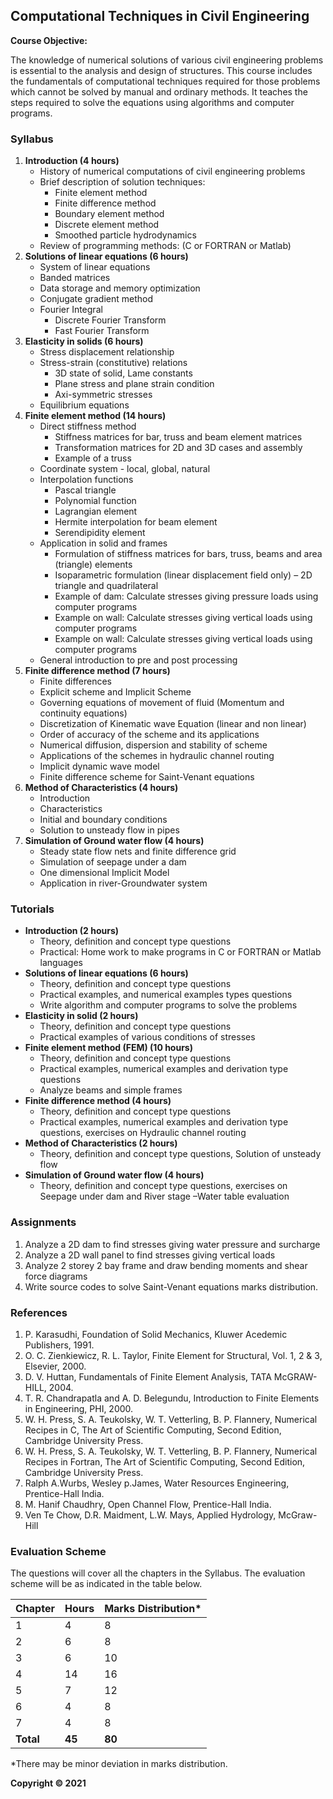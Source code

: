 ## Computational Techniques in Civil Engineering

**Course Objective:**

The knowledge of numerical solutions of various civil engineering problems is essential to the analysis and design of structures. This course includes the fundamentals of computational techniques required for those problems which cannot be solved by manual and ordinary methods. It teaches the steps required to solve the equations using algorithms and computer programs.

### Syllabus

1. **Introduction (4 hours)**
    - History of numerical computations of civil engineering problems
    - Brief description of solution techniques:
        - Finite element method
        - Finite difference method
        - Boundary element method
        - Discrete element method
        - Smoothed particle hydrodynamics
    - Review of programming methods: (C or FORTRAN or Matlab)
2. **Solutions of linear equations (6 hours)**
    - System of linear equations
    - Banded matrices
    - Data storage and memory optimization
    - Conjugate gradient method
    - Fourier Integral
        - Discrete Fourier Transform
        - Fast Fourier Transform
3. **Elasticity in solids (6 hours)**
    - Stress displacement relationship
    - Stress-strain (constitutive) relations
        - 3D state of solid, Lame constants
        - Plane stress and plane strain condition
        - Axi-symmetric stresses
    - Equilibrium equations
4. **Finite element method (14 hours)**
    - Direct stiffness method
        - Stiffness matrices for bar, truss and beam element matrices
        - Transformation matrices for 2D and 3D cases and assembly
        - Example of a truss
    - Coordinate system - local, global, natural
    - Interpolation functions
        - Pascal triangle
        - Polynomial function
        - Lagrangian element
        - Hermite interpolation for beam element
        - Serendipidity element
    - Application in solid and frames
        - Formulation of stiffness matrices for bars, truss, beams and area (triangle) elements
        - Isoparametric formulation (linear displacement field only) – 2D triangle and quadrilateral
        - Example of dam: Calculate stresses giving pressure loads using computer programs
        - Example on wall: Calculate stresses giving vertical loads using computer programs
        - Example on wall: Calculate stresses giving vertical loads using computer programs
    - General introduction to pre and post processing
5. **Finite difference method (7 hours)**
    - Finite differences
    - Explicit scheme and Implicit Scheme
    - Governing equations of movement of fluid (Momentum and continuity equations)
    - Discretization of Kinematic wave Equation (linear and non linear)
    - Order of accuracy of the scheme and its applications
    - Numerical diffusion, dispersion and stability of scheme
    - Applications of the schemes in hydraulic channel routing
    - Implicit dynamic wave model
    - Finite difference scheme for Saint-Venant equations
6. **Method of Characteristics (4 hours)**
    - Introduction
    - Characteristics
    - Initial and boundary conditions
    - Solution to unsteady flow in pipes
7. **Simulation of Ground water flow (4 hours)**
    - Steady state flow nets and finite difference grid
    - Simulation of seepage under a dam
    - One dimensional Implicit Model
    - Application in river-Groundwater system


### Tutorials

- **Introduction (2 hours)**
    - Theory, definition and concept type questions
    - Practical: Home work to make programs in C or FORTRAN or Matlab languages
- **Solutions of linear equations (6 hours)**
    - Theory, definition and concept type questions
    - Practical examples, and numerical examples types questions
    - Write algorithm and computer programs to solve the problems
- **Elasticity in solid (2 hours)**
    - Theory, definition and concept type questions
    - Practical examples of various conditions of stresses
- **Finite element method (FEM) (10 hours)**
    - Theory, definition and concept type questions
    - Practical examples, numerical examples and derivation type questions
    - Analyze beams and simple frames
- **Finite difference method (4 hours)**
    - Theory, definition and concept type questions
    - Practical examples, numerical examples and derivation type questions, exercises on Hydraulic channel routing
- **Method of Characteristics (2 hours)**
    - Theory, definition and concept type questions, Solution of unsteady flow 
- **Simulation of Ground water flow (4 hours)**
    - Theory, definition and concept type questions, exercises on Seepage under dam and River stage –Water table evaluation

### Assignments

1. Analyze a 2D dam to find stresses giving water pressure and surcharge
2. Analyze a 2D wall panel to find stresses giving vertical loads
3. Analyze 2 storey 2 bay frame and draw bending moments and shear force diagrams
4. Write source codes to solve Saint-Venant equations marks distribution.


### References

1. P. Karasudhi, Foundation of Solid Mechanics, Kluwer Acedemic Publishers, 1991.
2. O. C. Zienkiewicz, R. L. Taylor, Finite Element for Structural, Vol. 1, 2 & 3, Elsevier, 2000. 
3. D. V. Huttan, Fundamentals of Finite Element Analysis, TATA McGRAW-HILL, 2004.
4. T. R. Chandrapatla and A. D. Belegundu, Introduction to Finite Elements in Engineering, PHI, 2000.
5. W. H. Press, S. A. Teukolsky, W. T. Vetterling, B. P. Flannery, Numerical Recipes in C, The Art of Scientific Computing, Second Edition, Cambridge University Press.
6. W. H. Press, S. A. Teukolsky, W. T. Vetterling, B. P. Flannery, Numerical Recipes in Fortran, The Art of Scientific Computing, Second Edition, Cambridge University Press. 
7. Ralph A.Wurbs, Wesley p.James, Water Resources Engineering, Prentice-Hall India.
8. M. Hanif Chaudhry, Open Channel Flow, Prentice-Hall India.
9. Ven Te Chow, D.R. Maidment, L.W. Mays, Applied Hydrology, McGraw-Hill


### Evaluation Scheme

The questions will cover all the chapters in the Syllabus. The evaluation scheme will be as indicated in the table below.

| Chapter | Hours | Marks Distribution* |
|---|---|---|
| 1 | 4 | 8 |
| 2 | 6 | 8 |
| 3 | 6 | 10 |
| 4 | 14 | 16 |
| 5 | 7 | 12 |
| 6 | 4 | 8 |
| 7 | 4 | 8 |
| **Total** | **45** | **80** |

*There may be minor deviation in marks distribution. 

**Copyright &copy; 2021**
